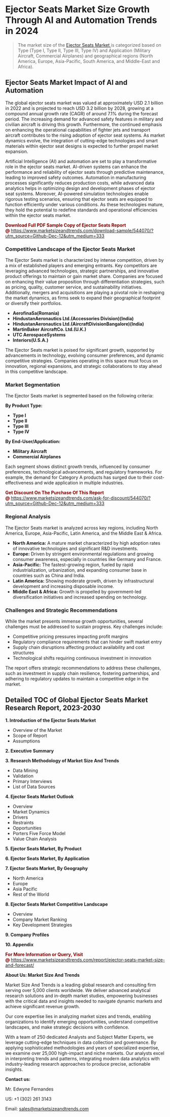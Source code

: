 <H1> Ejector Seats Market Size Growth Through AI and Automation Trends in 2024</H1><blockquote><p>The market size of the <a href="https://www.marketsizeandtrends.com/download-sample/544070/?utm_source=Github-Dec-12&amp;utm_medium=333" target="_blank">Ejector Seats Market </a>is categorized based on Type (Type I, Type II, Type III, Type IV) and Application (Military Aircraft, Commercial Airplanes) and geographical regions (North America, Europe, Asia-Pacific, South America, and Middle-East and Africa).</p></blockquote><p><h2>Ejector Seats Market Impact of AI and Automation</h2><p>The global ejector seats market was valued at approximately USD 2.1 billion in 2022 and is projected to reach USD 3.2 billion by 2028, growing at a compound annual growth rate (CAGR) of around 7.1% during the forecast period. The increasing demand for advanced safety features in military and civilian aircraft is driving this growth. Furthermore, the continued emphasis on enhancing the operational capabilities of fighter jets and transport aircraft contributes to the rising adoption of ejector seat systems. As market dynamics evolve, the integration of cutting-edge technologies and smart materials within ejector seat designs is expected to further propel market expansion.</p><p>Artificial Intelligence (AI) and automation are set to play a transformative role in the ejector seats market. AI-driven systems can enhance the performance and reliability of ejector seats through predictive maintenance, leading to improved safety outcomes. Automation in manufacturing processes significantly reduces production costs, while advanced data analytics helps in optimizing design and development phases of ejector seat systems. Moreover, AI-powered simulation technologies enable rigorous testing scenarios, ensuring that ejector seats are equipped to function efficiently under various conditions. As these technologies mature, they hold the potential to redefine standards and operational efficiencies within the ejector seats market.</p></p><p><strong><span style="color: #800000;">Download Full PDF Sample Copy of Ejector Seats Report @</span>&nbsp;</strong><a href="https://www.marketsizeandtrends.com/download-sample/544070/?utm_source=Github-Dec-12&amp;utm_medium=333">https://www.marketsizeandtrends.com/download-sample/544070/?utm_source=Github-Dec-12&amp;utm_medium=333</a></p><h3>Competitive Landscape of the Ejector Seats Market</h3><p>The Ejector Seats market is characterized by intense competition, driven by a mix of established players and emerging entrants. Key competitors are leveraging advanced technologies, strategic partnerships, and innovative product offerings to maintain or gain market share. Companies are focused on enhancing their value proposition through differentiation strategies, such as pricing, quality, customer service, and sustainability initiatives. Additionally, mergers and acquisitions are playing a pivotal role in reshaping the market dynamics, as firms seek to expand their geographical footprint or diversify their portfolios.</p><p><strong><p><ul><li>AerofinaSa(Romania) </li><li> HindustanAeronautics Ltd.(Accessories Division)(India) </li><li> HindustanAeronautics Ltd.(AircraftDivisionBangalore)(India) </li><li> MartinBaker AircraftCo. Ltd.(U.K.) </li><li> UTC AerospaceSystems </li><li> Interiors(U.S.A.)</p></li></ul></p></strong></p><p>The Ejector Seats market is poised for significant growth, supported by advancements in technology, evolving consumer preferences, and dynamic competitive strategies. Companies operating in this space must focus on innovation, regional expansions, and strategic collaborations to stay ahead in this competitive landscape.</p><h3>Market Segmentation</h3><p>The Ejector Seats market is segmented based on the following criteria:</p><p><strong>By Product Type:</strong></p><p><strong><p><ul><li>Type I </li><li> Type II </li><li> Type III </li><li> Type IV</p></li></ul></p></strong></p><p><strong>By End-User/Application:</strong></p><p><strong><p><ul><li>Military Aircraft </li><li> Commercial Airplanes</p></li></ul></p></strong></p><p>Each segment shows distinct growth trends, influenced by consumer preferences, technological advancements, and regulatory frameworks. For example, the demand for Category A products has surged due to their cost-effectiveness and wide application in multiple industries.</p><p><strong><span style="color: #800000;">Get Discount On The Purchase Of This Report @&nbsp;</span></strong><a href="https://www.marketsizeandtrends.com/ask-for-discount/544070/?utm_source=Github-Dec-12&amp;utm_medium=333">https://www.marketsizeandtrends.com/ask-for-discount/544070/?utm_source=Github-Dec-12&amp;utm_medium=333</a></p><h3>Regional Analysis</h3><p>The Ejector Seats market is analyzed across key regions, including North America, Europe, Asia-Pacific, Latin America, and the Middle East &amp; Africa.</p><ul><li><strong>North America:</strong> A mature market characterized by high adoption rates of innovative technologies and significant R&amp;D investments.</li><li><strong>Europe:</strong> Driven by stringent environmental regulations and growing consumer awareness, especially in countries like Germany and France.</li><li><strong>Asia-Pacific:</strong> The fastest-growing region, fueled by rapid industrialization, urbanization, and expanding consumer base in countries such as China and India.</li><li><strong>Latin America:</strong> Showing moderate growth, driven by infrastructural development and increasing disposable income.</li><li><strong>Middle East &amp; Africa:</strong> Growth is propelled by government-led diversification initiatives and increased spending on technology.</li></ul><h3>Challenges and Strategic Recommendations</h3><p>While the market presents immense growth opportunities, several challenges must be addressed to sustain progress. Key challenges include:</p><ul><li>Competitive pricing pressures impacting profit margins</li><li>Regulatory compliance requirements that can hinder swift market entry</li><li>Supply chain disruptions affecting product availability and cost structures</li><li>Technological shifts requiring continuous investment in innovation</li></ul><p>The report offers strategic recommendations to address these challenges, such as investment in supply chain resilience, fostering partnerships, and adhering to regulatory updates to maintain a competitive edge in the market.</p><h2>Detailed TOC of Global Ejector Seats Market Research Report, 2023-2030</h2><p><strong>1. Introduction of the Ejector Seats Market</strong></p><ul><li>Overview of the Market</li><li>Scope of Report</li><li>Assumptions&nbsp;</li></ul><p><strong>2. Executive Summary</strong></p><p><strong>3. Research Methodology of <strong>Market Size And Trends</strong></strong></p><ul><li>Data Mining</li><li>Validation</li><li>Primary Interviews</li><li>List of Data Sources&nbsp;</li></ul><p><strong>4. Ejector Seats Market Outlook</strong></p><ul><li>Overview</li><li>Market Dynamics</li><li>Drivers</li><li>Restraints</li><li>Opportunities</li><li>Porters Five Force Model</li><li>Value Chain Analysis&nbsp;</li></ul><p><strong>5. Ejector Seats Market, By Product</strong></p><p><strong>6. Ejector Seats Market, By Application</strong></p><p><strong>7. Ejector Seats Market, By Geography</strong></p><ul><li>North America</li><li>Europe</li><li>Asia Pacific</li><li>Rest of the World&nbsp;</li></ul><p><strong>8. Ejector Seats Market Competitive Landscape</strong></p><ul><li>Overview</li><li>Company Market Ranking</li><li>Key Development Strategies&nbsp;</li></ul><p><strong>9. Company Profiles</strong></p><p><strong>10. Appendix</strong></p><p><strong><span style="color: #800000;">For More Information or Query, Visit @&nbsp;</span></strong><a href="https://www.marketsizeandtrends.com/report/ejector-seats-market-size-and-forecast/">https://www.marketsizeandtrends.com/report/ejector-seats-market-size-and-forecast/</a></p><p></p><p><strong>About Us:&nbsp;Market Size And Trends</strong></p><p>Market Size And Trends&nbsp;is a leading global research and consulting firm serving over 5,000 clients worldwide. We deliver advanced analytical research solutions and in-depth market studies, empowering businesses with the critical data and insights needed to navigate dynamic markets and achieve significant revenue growth.</p><p>Our core expertise lies in analyzing market sizes and trends, enabling organizations to identify emerging opportunities, understand competitive landscapes, and make strategic decisions with confidence.</p><p>With a team of 250 dedicated Analysts and Subject Matter Experts, we leverage cutting-edge techniques in data collection and governance. By applying sophisticated methodologies and years of specialized expertise, we examine over 25,000 high-impact and niche markets. Our analysts excel in interpreting trends and patterns, integrating modern data analytics with industry-leading research approaches to produce precise, actionable insights.</p><p><strong>Contact us:</strong></p><p>Mr. Edwyne Fernandes</p><p>US: +1 (302) 261 3143</p><p>Email: <a href="mailto:sales@marketsizeandtrends.com">sales@marketsizeandtrends.com</a>&nbsp;</p>
